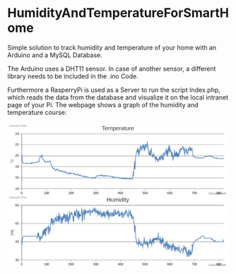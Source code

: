 # HumidityAndTemperatureForSmartHome

Simple solution to track humidity and temperature of your home with an Arduino and a MySQL Database. 

The Arduino uses a DHT11 sensor. In case of another sensor, a different library needs to be included in the .ino Code. 

Furthermore a RasperryPi is used as a Server to run the script Index.php, which reads the data from the database and 
visualize it on the local intranet page of your Pi. The webpage shows a graph of the humidity and temperature course:

![graph](graph.png)
